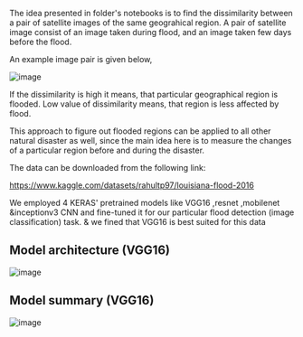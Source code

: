 The idea presented in folder's notebooks  is to find the dissimilarity between a pair of satellite images of the same geograhical region. A pair of satellite image consist of an image taken during flood, and an image taken few days before the flood.

An example image pair is given below,


![image](https://user-images.githubusercontent.com/31762490/202319454-4c8289b5-92f2-4997-bdc8-a456d3c5aa0c.png)

If the dissimilarity is high it means, that particular geographical region is flooded. Low value of dissimilarity means, that region is less affected by flood.

This approach to figure out flooded regions can be applied to all other natural disaster as well, since the main idea here is to measure the changes of a particular region before and during the disaster.

The data can be downloaded from the following link:

https://www.kaggle.com/datasets/rahultp97/louisiana-flood-2016


We employed 4 KERAS' pretrained models like VGG16 ,resnet ,mobilenet &inceptionv3 CNN and fine-tuned it for our particular flood detection (image classification) task.
& we fined that VGG16 is best suited for this data

##  Model architecture (VGG16)

![image](https://user-images.githubusercontent.com/31762490/202320653-dd2eca20-243b-4b95-820e-c0bf5d003bfb.png)


## Model summary (VGG16)

![image](https://user-images.githubusercontent.com/31762490/202319963-48aff570-9f3f-4adb-b0f5-bec69a91a3a7.png)
